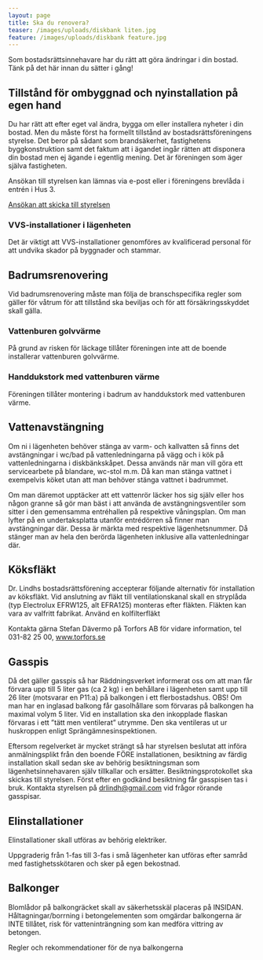 ```yaml
---
layout: page
title: Ska du renovera?
teaser: /images/uploads/diskbank liten.jpg
feature: /images/uploads/diskbank feature.jpg
---
```

Som bostadsrättsinnehavare har du rätt att göra ändringar i din bostad. Tänk på det här innan du sätter i gång!

## Tillstånd för ombyggnad och nyinstallation på egen hand

Du har rätt att efter eget val ändra, bygga om eller installera nyheter i din bostad. Men du måste först ha formellt tillstånd av bostadsrättsföreningens styrelse. Det beror på sådant som brandsäkerhet, fastighetens byggkonstruktion samt det faktum att i ägandet ingår rätten att disponera din bostad men ej ägande i egentlig mening. Det är föreningen som äger själva fastigheten.

Ansökan till styrelsen kan lämnas via e-post eller i föreningens brevlåda i entrén i Hus 3.

[Ansökan att skicka till styrelsen](/assets/img/2013-02-15_bygglov-brf.pdf)

### VVS-installationer i lägenheten

Det är viktigt att VVS-installationer genomföres av kvalificerad personal för att undvika skador på byggnader och stammar.

## Badrumsrenovering

Vid badrumsrenovering måste man följa de branschspecifika regler som gäller för våtrum för att tillstånd ska beviljas och för att försäkringsskyddet skall gälla.

### Vattenburen golvvärme

På grund av risken för läckage tillåter föreningen inte att de boende installerar vattenburen golvvärme.

### Handdukstork med vattenburen värme

Föreningen tillåter montering i badrum av handdukstork med vattenburen värme.

## Vattenavstängning

Om ni i lägenheten behöver stänga av varm- och kallvatten så finns det avstängningar i wc/bad på vattenledningarna på vägg och i kök på vattenledningarna i diskbänkskåpet.
Dessa används när man vill göra ett servicearbete på blandare, wc-stol m.m. Då kan man stänga vattnet i exempelvis köket utan att man behöver stänga vattnet i badrummet.

Om man däremot upptäcker att ett vattenrör läcker hos sig själv eller hos någon granne så gör man bäst i att använda de avstängningsventiler som sitter i den gemensamma entréhallen på respektive våningsplan. Om man lyfter på en undertaksplatta utanför entrédörren så finner man avstängningar där. Dessa är märkta med respektive lägenhetsnummer. Då stänger man av hela den berörda lägenheten inklusive alla vattenledningar där.

## Köksfläkt

Dr. Lindhs bostadsrättsförening accepterar följande alternativ för installation av köksfläkt. Vid anslutning av fläkt till ventilationskanal skall en stryplåda (typ Electrolux EFRW125, alt EFRA125) monteras efter fläkten. Fläkten kan vara av valfritt fabrikat. Använd en kolfilterfläkt

Kontakta gärna Stefan Dävermo på Torfors AB för vidare information, tel 031-82 25 00, www.torfors.se

## Gasspis

Då det gäller gasspis så har Räddningsverket informerat oss om att man får förvara upp till 5 liter gas (ca 2 kg) i en behållare i lägenheten samt upp till 26 liter (motsvarar en P11:a) på balkongen i ett flerbostadshus. OBS! Om man har en inglasad balkong får gasolhållare som förvaras på balkongen ha maximal volym 5 liter. Vid en installation ska den inkopplade flaskan förvaras i ett ”tätt men ventilerat” utrymme. Den ska ventileras ut ur huskroppen enligt Sprängämnesinspektionen.

Eftersom regelverket är mycket strängt så har styrelsen beslutat att införa anmälningsplikt från den boende FÖRE installationen, besiktning av färdig installation skall sedan ske av behörig besiktningsman som lägenhetsinnehavaren själv tillkallar och ersätter. Besiktningsprotokollet ska skickas till styrelsen. Först efter en godkänd besiktning får gasspisen tas i bruk. Kontakta styrelsen på drlindh@gmail.com vid frågor rörande gasspisar.

## Elinstallationer

Elinstallationer skall utföras av behörig elektriker.

Uppgraderig från 1-fas till 3-fas i små lägenheter kan utföras efter samråd med fastighetsskötaren och sker på egen bekostnad.

## Balkonger

Blomlådor på balkongräcket skall av säkerhetsskäl placeras på INSIDAN.
Håltagningar/borrning i betongelementen som omgärdar balkongerna är INTE tillåtet, risk för vatteninträngning som kan medföra vittring av betongen.

Regler och rekommendationer för de nya balkongerna
